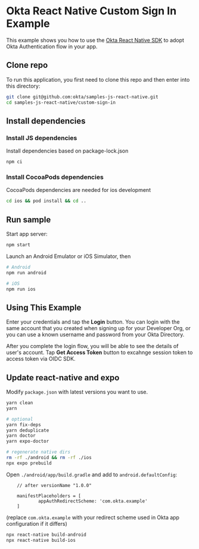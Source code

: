 # Okta React Native Custom Sign In Example

This example shows you how to use the [Okta React Native SDK](https://github.com/okta/okta-react-native) to adopt Okta Authentication flow in your app.

## Clone repo
To run this application, you first need to clone this repo and then enter into this directory:

```bash
git clone git@github.com:okta/samples-js-react-native.git
cd samples-js-react-native/custom-sign-in
```

## Install dependencies

### Install JS dependencies
Install dependencies based on package-lock.json
```bash
npm ci
```

### Install CocoaPods dependencies
CocoaPods dependencies are needed for ios development
```bash
cd ios && pod install && cd ..
```

## Run sample

Start app server:
```bash
npm start
```

Launch an Android Emulator or iOS Simulator, then
```bash
# Android
npm run android

# iOS
npm run ios
```

## Using This Example

Enter your credentials and tap the **Login** button. You can login with the same account that you created when signing up for your Developer Org, or you can use a known username and password from your Okta Directory.

After you complete the login flow, you will be able to see the details of user's account. Tap **Get Access Token** button to excahnge session token to access token via OIDC SDK.


## Update react-native and expo

Modify `package.json` with latest versions you want to use.

```sh
yarn clean
yarn

# optional
yarn fix-deps
yarn deduplicate
yarn doctor
yarn expo-doctor

# regenerate native dirs
rm -rf ./android && rm -rf ./ios
npx expo prebuild
```

Open `./android/app/build.gradle` and add to `android.defaultConfig`:
```
    // after versionName "1.0.0"

    manifestPlaceholders = [
            appAuthRedirectScheme: 'com.okta.example'
    ]
```
(replace `com.okta.example` with your redirect scheme used in Okta app configuration if it differs)

```sh
npx react-native build-android
npx react-native build-ios
```
